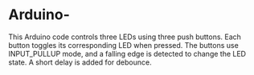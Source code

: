 # Arduino-
This Arduino code controls three LEDs using three push buttons. Each button toggles its corresponding LED when pressed. The buttons use INPUT_PULLUP mode, and a falling edge is detected to change the LED state. A short delay is added for debounce.
